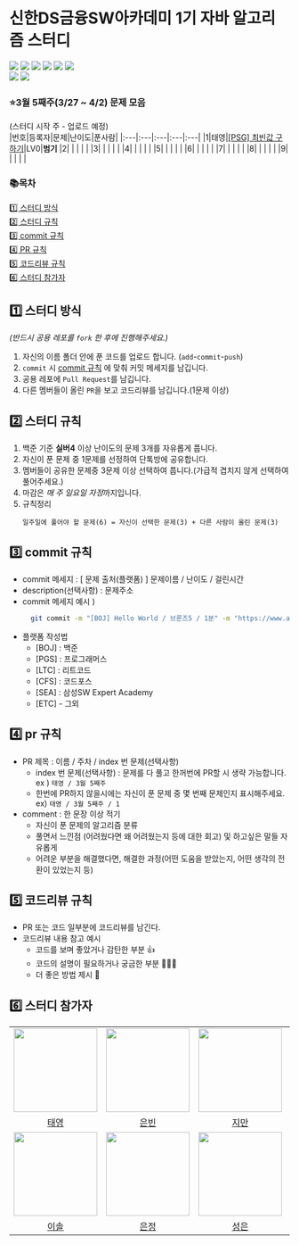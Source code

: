 # 신한DS금융SW아카데미 1기 자바 알고리즘 스터디 
<img src="https://img.shields.io/github/contributors/teon98/ShinHanDS_AlgorithmStudy" /> <img src="https://img.shields.io/github/languages/count/teon98/ShinHanDS_AlgorithmStudy" /> <img src="https://img.shields.io/github/languages/top/teon98/ShinHanDS_AlgorithmStudy" /> <img src="https://img.shields.io/github/commit-activity/w/teon98/ShinHanDS_AlgorithmStudy" /> <img src="https://img.shields.io/github/last-commit/teon98/ShinHanDS_AlgorithmStudy"/> <img src="https://img.shields.io/github/issues-pr/teon98/ShinHanDS_AlgorithmStudy" />
<br>
<img src="https://img.shields.io/github/watchers/teon98/ShinHanDS_AlgorithmStudy?style=social" /> <img src="https://img.shields.io/github/stars/teon98/ShinHanDS_AlgorithmStudy?style=social" /> 

### ⭐3월 5째주(3/27 ~ 4/2) 문제 모음 
(스터디 시작 주 - 업로드 예정)
<br>
|번호|등록자|문제|난이도|푼사람|
|:---|:---|:---|:---|:---|
|1|태영|[[PSG] 최빈값 구하기](https://school.programmers.co.kr/learn/courses/30/lessons/120812)|LV0|**범기**
|2| | | | |
|3| | | | |
|4| | | | |
|5| | | | |
|6| | | | |
|7| | | | |
|8| | | | |
|9| | | | |

### 📚목차
[1️⃣ 스터디 방식](#1️⃣-스터디-방식) <br>
[2️⃣ 스터디 규칙](#2️⃣-스터디-규칙) <br>
[3️⃣ commit 규칙](#3️⃣-commit-규칙) <br>
[4️⃣ PR 규칙](#4️⃣-pr-규칙) <br>
[5️⃣ 코드리뷰 규칙](#5️⃣-코드리뷰-규칙)<br>
[6️⃣ 스터디 참가자](#6️⃣-스터디-참가자)

## 1️⃣ 스터디 방식
*(반드시 공용 레포를 `fork` 한 후에 진행해주세요.)*
1. 자신의 이름 폴더 안에 푼 코드를 업로드 합니다. (`add`-`commit`-`push`)
2. `commit` 시 [commit 규칙](#3️⃣-commit-규칙) 에 맞춰 커밋 메세지를 남깁니다.
3. 공용 레포에 `Pull Request`를 남깁니다.
4. 다른 멤버들이 올린 `PR`을 보고 코드리뷰를 남깁니다.(1문제 이상)

## 2️⃣ 스터디 규칙
1. 백준 기준 **실버4** 이상 난이도의 문제 3개를 자유롭게 풉니다.
2. 자신이 푼 문제 중 1문제를 선정하여 단톡방에 공유합니다. 
3. 멤버들이 공유한 문제중 3문제 이상 선택하여 풉니다.(가급적 겹치지 않게 선택하여 풀어주세요.)
4. 마감은 *매 주 일요일 자정*까지입니다.
5. 규칙정리
    ```
    일주일에 풀어야 할 문제(6) = 자신이 선택한 문제(3) + 다른 사람이 올린 문제(3)
    ```

## 3️⃣ commit 규칙
- commit 메세지 : [ 문제 출처(플랫폼) ] 문제이름 / 난이도 / 걸린시간
- description(선택사항) : 문제주소 
- commit 메세지 예시 )
  ```bash
    git commit -m "[BOJ] Hello World / 브론즈5 / 1분" -m "https://www.acmicpc.net/problem/2557"
   ```
- 플랫폼 작성법
  - [BOJ] : 백준
  - [PGS] : 프로그래머스
  - [LTC] : 리트코드
  - [CFS] : 코드포스
  - [SEA] : 삼성SW Expert Academy
  - [ETC] - 그외

## 4️⃣ pr 규칙
 - PR 제목 : 이름 / 주차 / index 번 문제(선택사항)
    - index 번 문제(선택사항) : 문제를 다 풀고 한꺼번에 PR할 시 생략 가능합니다. <br>
      ex ) `태영 / 3월 5째주`
    - 한번에 PR하지 않을시에는 자신이 푼 문제 중 몇 번째 문제인지 표시해주세요. <br>
      ex) `태영 / 3월 5째주 / 1`
 - comment : 한 문장 이상 적기
    - 자신이 푼 문제의 알고리즘 분류
    - 풀면서 느낀점 (어려웠다면 왜 어려웠는지 등에 대한 회고) 및 하고싶은 말들 자유롭게
    - 어려운 부분을 해결했다면, 해결한 과정(어떤 도움을 받았는지, 어떤 생각의 전환이 있었는지 등)
 
 ## 5️⃣ 코드리뷰 규칙
 - PR 또는 코드 일부분에 코드리뷰를 남긴다.
 - 코드리뷰 내용 참고 예시
    - 코드를 보며 좋았거나 감탄한 부분 👍
    - 코드의 설명이 필요하거나 궁금한 부분 🙋🏻‍♂️
    - 더 좋은 방법 제시 🧐
 
 ## 6️⃣ 스터디 참가자
 <table>
    <tr>
        <td> <img src="https://avatars.githubusercontent.com/u/49816869?v=4" width="150px" height="150px"/></td>
        <td> <img src="https://avatars.githubusercontent.com/u/70212701?v=4" width="150px" height="150px"/></td>
        <td> <img src="https://avatars.githubusercontent.com/u/80306786?v=4" width="150px" height="150px"/></td>
        <td> <img src="" width="150px" height="150px"/></td>
        <td> <img src="" width="150px" height="150px"/></td>
    </tr>
    <tr>
        <td align="center" ><a href="https://github.com/teon98">태영</a></td>
        <td align="center" ><a href="https://github.com/svbean77">은빈</a></td>
        <td align="center" ><a href="https://github.com/jiman-you">지만</a></td>
        <td align="center" ><a href="">기범</a></td>
        <td align="center" ><a href="">용희</a></td>
    </tr>
    <tr>
        <td> <img src="" width="150px" height="150px"/></td>
        <td> <img src="" width="150px" height="150px"/></td>
        <td> <img src="" width="150px" height="150px"/></td>
        <td> <img src="" width="150px" height="150px"/></td>
    </tr>
    <tr>
        <td align="center" ><a href="">이솔</a></td>
        <td align="center" ><a href="">은정</a></td>
        <td align="center" ><a href="">성은</a></td>
        <td align="center" ><a href="">유진</a></td>
    </tr>
 </table
